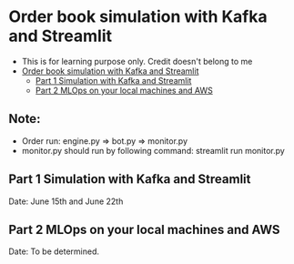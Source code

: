 # Order book simulation with Kafka and Streamlit
- This is for learning purpose only. Credit doesn't belong to me
- [Order book simulation with Kafka and Streamlit](#order-book-simulation-with-kafka-and-streamlit)
  - [Part 1 Simulation with Kafka and Streamlit](#part-1-simulation-with-kafka-and-streamlit)
  - [Part 2 MLOps on your local machines and AWS](#part-2-mlops-on-your-local-machines-and-aws)

## Note:
- Order run: engine.py => bot.py => monitor.py
- monitor.py should run by following command: streamlit run monitor.py

## Part 1 Simulation with Kafka and Streamlit

Date: June 15th and June 22th

## Part 2 MLOps on your local machines and AWS

Date: To be determined.

